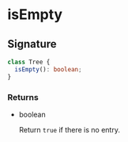 # isEmpty



## Signature

```ts
class Tree {
  isEmpty(): boolean;
}
```

### Returns

<ul class="param-ul">
  <li class="param-li param-li-root">
    <span class="param-type">boolean</span>
    <br>
    <p class="param-description">Return  <code>true</code>  if there is no entry.</p>
  </li>
</ul>